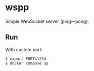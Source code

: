 # wspp

Simple WebSocket server (ping—pong).

## Run

With custom port:

```
$ export PORT=1234
$ docker compose up
```
